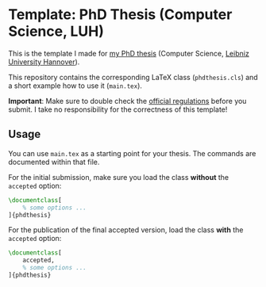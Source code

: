 # Template: PhD Thesis (Computer Science, LUH)
This is the template I made for [my PhD thesis](https://doi.org/10.15488/15769) (Computer Science, [Leibniz University Hannover](https://www.uni-hannover.de/en/)).

This repository contains the corresponding LaTeX class (`phdthesis.cls`) and a short example how to use it (`main.tex`).

__Important__: Make sure to double check the [official regulations](https://www.fei.uni-hannover.de/en/research/doctoral-study) before you submit. I take no responsibility for the correctness of this template!

## Usage
You can use `main.tex` as a starting point for your thesis. The commands are documented within that file.

For the initial submission, make sure you load the class __without__ the `accepted` option:
```latex
\documentclass[
    % some options ...
]{phdthesis}
```

For the publication of the final accepted version, load the class __with__ the `accepted` option:
```latex
\documentclass[
    accepted,
    % some options ...
]{phdthesis}
```
